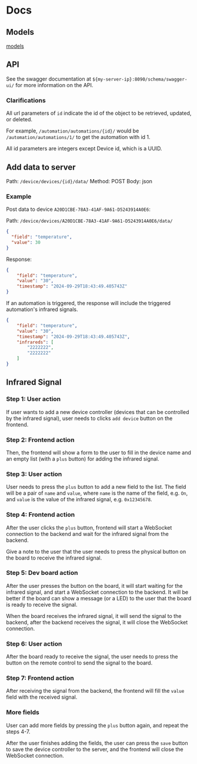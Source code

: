 # Docs

## Models

[models](model.md)

## API

See the swagger documentation at `${my-server-ip}:8090/schema/swagger-ui/` for more information on the API.

### Clarifications

All url parameters of `id` indicate the id of the object to be retrieved, updated, or deleted.

For example, `/automation/automations/{id}/` would be `/automation/automations/1/` to get the automation with id 1.

All id parameters are integers except Device id, which is a UUID.

## Add data to server

Path: `/device/devices/{id}/data/`
Method: POST
Body: json

### Example

Post data to device `A20D1CBE-78A3-41AF-9A61-D5243914A0E6`:

Path: `/device/devices/A20D1CBE-78A3-41AF-9A61-D5243914A0E6/data/`

```json
{
  "field": "temperature",
  "value": 30
}
```

Response:

```json
{
    "field": "temperature",
    "value": "30",
    "timestamp": "2024-09-29T18:43:49.405743Z"
}
```

If an automation is triggered, the response will include the triggered automation's infrared signals.

```json
{
    "field": "temperature",
    "value": "30",
    "timestamp": "2024-09-29T18:43:49.405743Z",
    "infrareds": [
        "2222222",
        "2222222"
    ]
}
```

## Infrared Signal

### Step 1: User action

If user wants to add a new device controller (devices that can be controlled by the infrared signal), user needs to clicks `add device` button on the frontend.

### Step 2: Frontend action

Then, the frontend will show a form to the user to fill in the device name and an empty list (with a `plus` button) for adding the infrared signal.

### Step 3: User action

User needs to press the `plus` button to add a new field to the list. The field will be a pair of `name` and `value`, where `name` is the name of the field, e.g. `On`, and `value` is the value of the infrared signal, e.g. `0x12345678`.

### Step 4: Frontend action

After the user clicks the `plus` button, frontend will start a WebSocket connection to the backend and wait for the infrared signal from the backend.

Give a note to the user that the user needs to press the physical button on the board to receive the infrared signal.

### Step 5: Dev board action

After the user presses the button on the board, it will start waiting for the infrared signal, and start a WebSocket connection to the backend. It will be better if the board can show a message (or a LED) to the user that the board is ready to receive the signal.

When the board receives the infrared signal, it will send the signal to the backend, after the backend receives the signal, it will close the WebSocket connection.

### Step 6: User action

After the board ready to receive the signal, the user needs to press the button on the remote control to send the signal to the board.

### Step 7: Frontend action

After receiving the signal from the backend, the frontend will fill the `value` field with the received signal.

### More fields

User can add more fields by pressing the `plus` button again, and repeat the steps 4-7.

After the user finishes adding the fields, the user can press the `save` button to save the device controller to the server, and the frontend will close the WebSocket connection.
